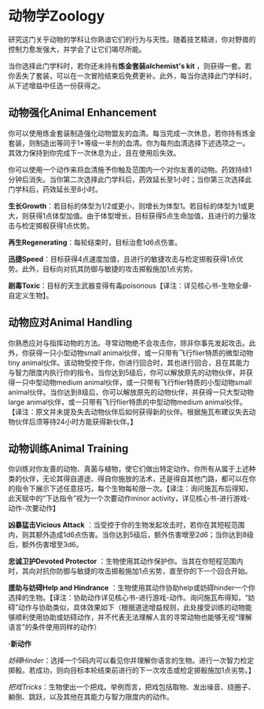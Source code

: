 # 动物学Zoology

研究这门关乎动物的学科让你熟谙它们的行为与天性。随着技艺精进，你对野兽的控制力愈发强大，并学会了让它们竭尽所能。

当你选择此门学科时，若你还未持有**炼金套装alchemist's kit**
，则获得一套。若你丢失了套装，可以在一次冒险结束后免费更补。此外，每当你选择此门学科时，从下述增益中任选一份获得之。

## 动物强化Animal Enhancement 

你可以使用炼金套装制造强化动物盟友的血清。每当完成一次休息，若你持有炼金套装，则制造出等同于1+等级一半剂的血清。你为每剂血清选择下述选项之一。其效力保持到你完成下一次休息为止，且在使用后失效。

你可以使用一个动作来将血清施予你触及范围内一个对你友善的动物。药效持续1分钟后消失。当你第二次选择此门学科后，药效延长至1小时；当你第三次选择此门学科后，药效延长至8小时。

**生长Growth**：若目标的体型为1/2或更小，则增长为体型1。若目标的体型为1或更大，则获得1点体型加值。由于体型增长，目标获得5点生命加值，且进行的力量攻击与检定掷骰获得1点优势。

**再生Regenerating**：每轮结束时，目标治愈1d6点伤害。

**迅捷Speed**：目标获得4点速度加值，且进行的敏捷攻击与检定掷骰获得1点优势。此外，目标向对抗其防御与敏捷的攻击掷骰施加1点劣势。

**剧毒Toxic**：目标的天生武器变得有毒poisonous【译注：详见核心书-生物全章-自定义生物】。

## 动物应对Animal Handling 

你熟悉应对与指挥动物的方法。寻常动物绝不会攻击你，除非你事先发起攻击。此外，你获得一只小型动物small
animal伙伴，或一只带有飞行flier特质的微型动物tiny
animal伙伴。该动物受控于你，你进行回合时，其也进行回合，且在其能力与智力限度内执行你的指令。当你达到5级后，你可以解放原先的动物伙伴，并获得一只中型动物medium
animal伙伴，或一只带有飞行flier特质的小型动物small
animal伙伴。当你达到8级后，你可以解放原先的动物伙伴，并获得一只大型动物large
animal伙伴，或一只带有飞行flier特质的中型动物medium
animal伙伴。【译注：原文并未提及失去动物伙伴后如何获得新的伙伴。根据施瓦布建议失去动物伙伴后须等待24小时方能获得新伙伴。】

## 动物训练Animal Training 

你训练对你友善的动物、真菌与植物，使它们做出特定动作。你所有从属于上述种类的伙伴，无论其得自道途、得自你施放的法术，还是得自其他门路，都可以在你的指令下展示下述任意技巧，每个生物每轮限一次。【译注：询问施瓦布后得知，此天赋中的“下达指令”视为一个次要动作minor
activity，详见核心书-进行游戏-动作-次要动作】

**凶暴猛击Vicious Attack**
：当受控于你的生物发起攻击时，若你在其短程范围内，则其额外造成1d6点伤害。当你达到5级后，额外伤害增至2d6；当你达到8级后，额外伤害增至3d6。

**忠诚卫护Devoted Protector**
：生物使用其动作保护你。当其在你短程范围内时，其向对抗你防御与敏捷的攻击掷骰施加1点劣势，直至你的下一个回合开始。

**援助与妨碍Help and Hindrance**
：生物使用其动作协助help或妨碍hinder一个你选择的生物。【译注：协助动作详见核心书-进行游戏-动作。询问施瓦布得知，“妨碍”动作与协助类似，具体效果如下（根据道途增益规则，此处接受训练的动物能够顺利使用协助或妨碍动作，并不代表无法理解人言的寻常动物也能够无视“理解语言”的条件使用同样的动作）

**·新动作**

*妨碍Hinder*：选择一个5码内可以看见你并理解你语言的生物。进行一次智力检定掷骰。若成功，则向目标本轮结束前进行的下一次攻击或检定掷骰施加1点劣势。】

*把戏Tricks*：生物使出一个把戏。举例而言，把戏包括取物、发出噪音、绕圈子、躺倒、跳跃，以及其他在其能力与智力限度内的动作。
